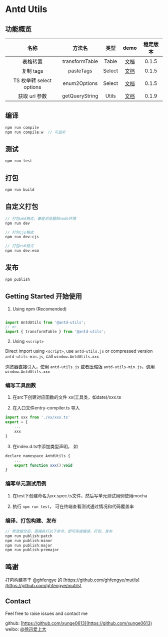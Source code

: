 # Antd Utils

## 功能概览

| 名称 | 方法名 | 类型 | demo | 稳定版本 |
| :--: |  :--: | :--: | :--: | :--: |
| 表格转置 | transformTable | Table | [文档](https://xunge0613.github.io/antd-utils/demo/src-demos-transform-table) | 0.1.5 |
| 复制 tags | pasteTags |  Select | [文档](https://xunge0613.github.io/antd-utils/demo/src-demos-paste-tags) | 0.1.5 |
| TS 枚举转 select options | enum2Options | Select | [文档](https://xunge0613.github.io/antd-utils/demo/src-demos-transform-table) | 0.1.5 |
| 获取 url 参数 | getQueryString |  Utils | [文档](https://xunge0613.github.io/antd-utils/demo/src-demos-get-querystring/) | 0.1.9 |

## 编译

``` javascript
npm run compile
npm run compile:w  // 可监听
```

## 测试

``` javascript
npm run test
```

## 打包

``` javascript
npm run build
```

## 自定义打包

``` javascript
// 打包umd格式，兼容浏览器和node环境
npm run dev

// 打包cjs格式
npm run dev:cjs

// 打包es6格式
npm run dev:esm
```

## 发布

``` javascript
npm publish
```

## Getting Started 开始使用

1. Using npm (Recomended)

``` javascript

import AntdUtils from '@antd-utils';
// or
import { transformTable } from '@antd-utils';

```

2. Using `<script>`

Direct import using `<script>`, use `antd-utils.js` or compressed version `antd-utils-min.js`, call `window.AntdUtils.xxx`

浏览器直接引入，使用 `antd-utils.js` 或者压缩版 `antd-utils-min.js`，调用 `window.AntdUtils.xxx`


### 编写工具函数

1. 在src下创建对应函数的文件 xx(工具类，如date)/xxx.ts

2. 在入口文件entry-compiler.ts 导入

``` javascript
import xxx from './xx/xxx.ts'
export = {
    ...
    xxx
}
```

3. 在index.d.ts中添加类型声明， 如

``` javascript
declare namespace AntdUtils {
    ...
    export function xxx():void
}
```

### 编写单元测试用例

1. 在test下创建命名为xx.spec.ts文件，然后写单元测试用例使用mocha

2. 执行 ```npm run test```， 可在终端查看测试通过情况和代码覆盖率

### 编译、打包构建、发布

``` javascript
// 修改提交后，直接执行以下命令，即可完成编译、打包、发布
npm run publish:patch 
npm run publish:minor
npm run publish:major
npm run publish:premajor
```

## 鸣谢

打包构建基于 @ghfengye 的 [https://github.com/ghfengye/mutils](https://github.com/ghfengye/mutils)

## Contact

Feel free to raise issues and contact me

github: [https://github.com/xunge0613](https://github.com/xunge0613)
weibo: [@徐迅爱上大](https://weibo.com/xxdalston)
